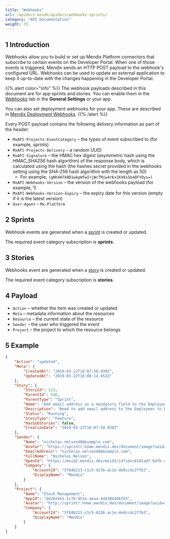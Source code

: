 ```yaml
---
title: "Webhooks"
url: /apidocs-mxsdk/apidocs/webhooks-sprints/
category: "API Documentation"
weight: 75
---
```


## 1 Introduction

Webhooks allow you to build or set up Mendix Platform connectors that subscribe to certain events on the Developer Portal. When one of those events is triggered, Mendix sends an HTTP POST payload to the webhook's configured URL. Webhooks can be used to update an external application to keep it up-to-date with the changes happening in the Developer Portal.

{{% alert color="info" %}}
The webhook payloads described in this document are for app sprints and stories. You can enable them in the [Webhooks](/developerportal/collaborate/general-settings/#webhooks) tab in the **General Settings** or your app.

You can also set deployment webhooks for your app. These are described in [Mendix Deployment Webhooks](/developerportal/deploy/webhooks/).
{{% /alert %}}

Every POST payload contains the following delivery information as part of the header:

* `MxAPI-Projects-EventCategory` – the types of event subscribed to (for example, sprints)
* `MxAPI-Projects-Delivery` – a random UUID
* `MxAPI-Signature` –  the HMAC hex digest (asymmetric hash using the *HMAC_SHA256* hash algorithm) of the response body, which is calculated using the hash (the hashes secret provided in the webhooks setting using the *SHA-256* hash algorithm with the length as 50)
    * For example, `(gNh407kBD1wkpHfwIrjWcTMjw4rKxIKX0s5b48FYOys=)`
* `MxAPI-Webhooks-Version` – the version of the webhooks payload (for example, 1)
* `MxAPI-Webhooks-Version-Expiry` – the expiry date for this version (empty if it is the latest version)
* `User-Agent` – `Mx-Platform`

## 2 Sprints

Webhook events are generated when a [sprint](/developerportal/collaborate/stories/#sprint-actions) is created or updated.

The required event category subscription is **sprints**.

## 3 Stories

Webhooks event are generated when a [story](/developerportal/collaborate/stories/) is created or updated.

The required event category subscription is **stories**.

## 4 Payload

* `Action` – whether the item was created or updated
* `Meta` – metadata information about the resources
* `Resource` – the current state of the resource
* `Sender`  – the user who triggered the event
* `Project`  – the project to which the resource belongs

## 5 Example

```json
{
    "Action": "updated",
    "Meta": {
        "CreatedAt": "2019-03-22T16:07:50.930Z",
        "UpdatedAt": "2019-03-22T16:08:14.452Z"
    },
    "Story": {
        "StoryId": 123,
        "ParentId": 546,
        "ParentType": "Sprint",
        "Name": "Add email address as a mandatory field to the Employee object",
        "Description": "Need to add email address to the Employees to be able to contact them.",
        "Status": "Running",
        "StoryType": "Feature",
        "HasSubStories": false,
        "CreationDate": "2019-03-22T16:07:50.930Z"
    },
    "Sender": {
        "Name": "nicholas.nelson40@example.com",
        "Avatar": "https://sprintr.home.mendix.dev/document/image?uuid=cc2381eb-cfee-4628-9e72-fe282b0e2301&target=internal&thumb=false&v=5",
        "EmailAddress": "nicholas.nelson40@example.com",
        "FullName": "Nicholas Nelson",
        "OpenId": "https://mxid2.mendix.dev/mxid2/id?id=c8101ad7-bdfb-48b1-b212-99fa86f8cdb0",
        "Company": {
            "AccountId": "5f84b213-c1c5-4236-ac1e-de9ccdc2ffb3",
            "DisplayName": "Mendix"
        }
    },
    "Project": {
        "Name": "Stock Management",
        "AppId": "dd2824e1-1c76-453a-aeaa-4d4304d46fd3",
        "Avatar": "http://sprintr.home.mendix.dev/document/image?uuid=afffa450-079e-4f75-8b62-dd970d579484&target=internal&thumb=false&v=2",
        "Company": {
            "AccountId": "5f84b213-c1c5-4236-ac1e-de9ccdc2ffb3",
            "DisplayName": "Mendix"
        }
    }
}
```
